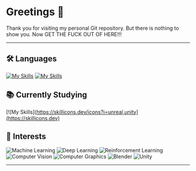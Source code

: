 # Greetings 👋

Thank you for visiting my personal Git repository. But there is nothing to show you. Now GET THE FUCK OUT OF HERE!!!

---

## 🛠️ Languages
[![My Skills](https://skillicons.dev/icons?i=aws,gcp,azure,react,vue,flutter&perline=3)](https://skillicons.dev)
[![My Skills](https://skillicons.dev/icons?i=py,cpp,cs)](https://skillicons.dev)

## 📚 Currently Studying
[![My Skills](https://skillicons.dev/icons?i=unreal,unity](https://skillicons.dev)

## 🌱 Interests
![Machine Learning](https://img.shields.io/badge/Machine_Learning-FF6F00?style=for-the-badge&logo=TensorFlow&logoColor=white)
![Deep Learning](https://img.shields.io/badge/Deep_Learning-EE4C2C?style=for-the-badge&logo=Pytorch&logoColor=white)
![Reinforcement Learning](https://img.shields.io/badge/Reinforcement_Learning-D00000?style=for-the-badge&logo=Keras&logoColor=white)
![Computer Vision](https://img.shields.io/badge/Computer_Vision-5C3EE8?style=for-the-badge&logo=OpenCV&logoColor=white)
![Computer Graphics](https://img.shields.io/badge/Computer_Graphics-FF7C00?style=for-the-badge)
![Blender](https://img.shields.io/badge/Blender-F5792A?style=for-the-badge&logo=Blender&logoColor=white)
![Unity](https://img.shields.io/badge/Unity-FFFFFF?style=for-the-badge&logo=unity&logoColor=black)

---


